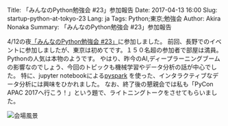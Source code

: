 Title: 「みんなのPython勉強会 #23」参加報告
Date: 2017-04-13 16:00 
Slug: startup-python-at-tokyo-23
Lang: ja
Tags: Python;東京;勉強会
Author: Akira Nonaka
Summary: 「みんなのPython勉強会 #23」参加報告

4/12の夜[「みんなのPython勉強会 #23」](https://startpython.connpass.com/event/49884/)に参加しました。
前回、長野でのイベントに参加しましたが、東京は初めてです。１５０名超の参加者で部屋は満員。Pythonの人気は本物のようです。
やはり、昨今のAI,ディープラーニングブームの影響なのでしょう、今回のトピックも機械学習やデータ分析の話が中心でした。
特に、jupyter notebookによる[pyspark](https://spark.apache.org/docs/0.9.0/index.html)
を使った、インタラクティブなデータ分析には興味をひかれました。 
なお、終了後の懇親会では私も「PyCon APAC 2017へ行こう！」という題で、ライトニングトークをさせてもらいました。

![会場風景]({filename}/images/IMG_7820.JPG)


